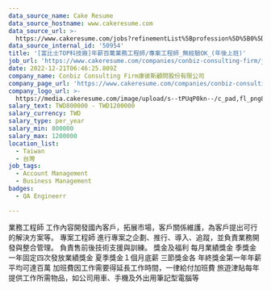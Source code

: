 ```yaml
---
data_source_name: Cake Resume
data_source_hostname: www.cakeresume.com
data_source_url: >-
  https://www.cakeresume.com/jobs?refinementList%5Bprofession%5D%5B0%5D=engineering_qa-engineer&refinementList%5Bsalary_currency%5D=TWD&range%5Bsalary_range%5D%5Bmin%5D=800096
data_source_internal_id: '50954'
title: '[富比士TOP科技廠]年薪百萬業務工程師/專案工程師_無經驗OK_(年後上班)'
job_url: 'https://www.cakeresume.com/companies/conbiz-consulting-firm/jobs/097356'
date: 2022-12-21T06:46:25.809Z
company_name: Conbiz Consulting Firm康彼斯顧問股份有限公司
company_page_url: 'https://www.cakeresume.com/companies/conbiz-consulting-firm'
company_logo_url: >-
  https://media.cakeresume.com/image/upload/s--tPUqP0kn--/c_pad,fl_png8,h_200,w_200/v1634116095/vsgsbfwlsg1lcvof5ven.png
salary_text: TWD800000 - TWD1200000
salary_currency: TWD
salary_type: per_year
salary_min: 800000
salary_max: 1200000
location_list:
  - Taiwan
  - 台灣
job_tags:
  - Account Management
  - Business Management
badges:
  - QA Engineerr

---
```


業務工程師 工作內容開發國內客戶，拓展市場，客戶關係維護，為客戶提出可行的解決方案等。 專案工程師 進行專案之企劃、推行、導入、追蹤，並負責業務開發與整合管理。 負責售前後技術支援與訓練。 獎金及福利 每月業績獎金 季獎金一年固定四次發放業績獎金 夏季獎金１個月底薪 三節獎金各 年終獎金第一年年薪平均可達百萬 加班費因工作需要得延長工作時間，一律給付加班費 旅遊津貼每年 提供工作所需物品，如公司用車、手機及外出用筆記型電腦等